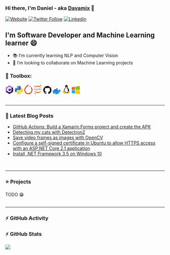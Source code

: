 ### Hi there, I'm Daniel - aka [Davamix](https://davamix.net) 👋

[![Website](https://img.shields.io/website?label=davamix.net&style=for-the-badge&url=https%3A%2F%2Fdavamix.net)](https://davamix.net)
[![Twitter Follow](https://img.shields.io/static/v1?label=follow%20me&message=@davamix&color=blue&logo=twitter&style=for-the-badge)](https://twitter.com/davamix)
[![Linkedin](https://img.shields.io/static/v1?label=Contact&message=Daniel&color=blue&logo=linkedin&style=for-the-badge)](https://www.linkedin.com/in/danielvalcarce)


## I'm Software Developer and Machine Learning learner 😄 

- 📚 I’m currently learning NLP and Computer Vision
- 👯 I’m looking to collaborate on Machine Learning projects


### 🧰 Toolbox:

<img src="https://github.com/davamix/davamix/raw/master/logos/c_sharp_logo.png" alt="C#" width="26" />

<img src="https://github.com/davamix/davamix/raw/master/logos/python_logo.png" alt="Python" width="26" />

<img src="https://github.com/davamix/davamix/raw/master/logos/pytorch_logo.png" alt="Pytorch" width="26" />

<img src="https://github.com/davamix/davamix/raw/master/logos/jupyter_logo.png" alt="Jupyter" width="26" />

<img src="https://github.com/davamix/davamix/raw/master/logos/github_logo.png" alt="GitHub" width="26" />

<img src="https://github.com/davamix/davamix/raw/master/logos/docker_logo.png" alt="Docker" width="26" />

<img src="https://github.com/davamix/davamix/raw/master/logos/linux_logo.png" alt="Linux" width="26" />

<img src="https://github.com/davamix/davamix/raw/master/logos/windows_logo.png" alt="Windows" width="26" />

<br />
<br />

---

### 📃 Latest  Blog Posts

- [GitHub Actions: Build a Xamarin.Forms project and create the APK](https://davamix.net/posts/github-actions-build-xamarin-forms-poject-and-create-the-apk.html)
- [Detecting my cats with Detectron2](https://davamix.net/posts/detecting-my-cats-with-Detectron2.html)
- [Save video frames as images with OpenCV](https://davamix.net/posts/save-video-frames-as-images-with-opencv.html)
- [Configure a self-signed certificate in Ubuntu to allow HTTPS access with an ASP.NET Core 2.1 application](https://davamix.net/posts/asp-net-core-2-with-https.html)
- [Install .NET Framework 3.5 on Windows 10](https://davamix.net/posts/install-net-3-5-on-Windows-10.html)

<br />

---

### ⭐ Projects

TODO 😁
<br />
<br />

---

### ⚡ GitHub Activity

<!--START_SECTION:activity-->

<!--END_SECTION:activity-->

### ⚡ GitHub Stats

<img src="https://github-readme-stats.vercel.app/api?username=davamix&count_private=true&show_icons=true" />

